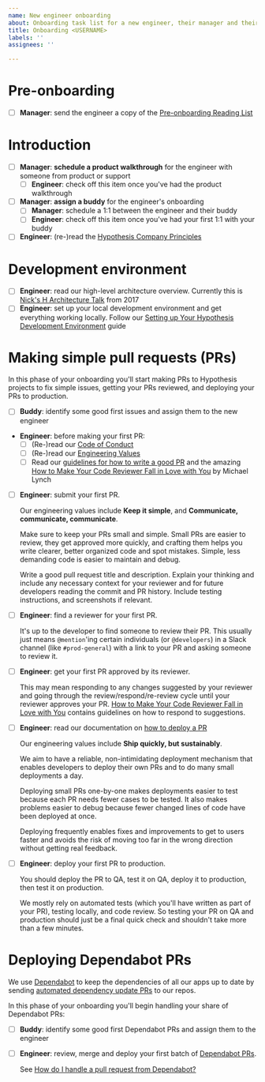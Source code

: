 ```yaml
---
name: New engineer onboarding
about: Onboarding task list for a new engineer, their manager and their buddy
title: Onboarding <USERNAME>
labels: ''
assignees: ''

---
```


# Pre-onboarding

- [ ] **Manager**: send the engineer a copy of the [Pre-onboarding Reading List](https://github.com/hypothesis/onboarding/blob/main/docs/reading_list.md)

# Introduction

- [ ] **Manager**: **schedule a product walkthrough** for the engineer with someone from product or support
  - [ ] **Engineer**: check off this item once you've had the product walkthrough
- [ ] **Manager**: **assign a buddy** for the engineer's onboarding
  - [ ] **Manager**: schedule a 1:1 between the engineer and their buddy
  - [ ] **Engineer**: check off this item once you've had your first 1:1 with your buddy
- [ ] **Engineer**: (re-)read the [Hypothesis Company Principles](https://web.hypothes.is/principles/)

# Development environment

- [ ] **Engineer**: read our high-level architecture overview.
      Currently this is [Nick's H Architecture Talk](https://docs.google.com/document/d/1saDTLAniQiwV3KlUE7imo1ZP2BVSVEOQm_yfbKbCKn4/) from 2017
- [ ] **Engineer**: set up your local development environment and get everything working locally.
      Follow our [Setting up Your Hypothesis Development Environment](https://github.com/hypothesis/onboarding/blob/main/docs/DEVELOPING.md) guide

# Making simple pull requests (PRs)

In this phase of your onboarding you'll start making PRs to Hypothesis projects
to fix simple issues, getting your PRs reviewed, and deploying your PRs to
production.

- [ ] **Buddy**: identify some good first issues and assign them to the new engineer

* **Engineer**: before making your first PR:
  - [ ] (Re-)read our [Code of Conduct](https://github.com/hypothesis/.github/blob/main/CODE_OF_CONDUCT.md)
  - [ ] (Re-)read our [Engineering Values](https://web.hypothes.is/jobs/engineering-values/)
  - [ ] Read our [guidelines for how to write a good PR](https://stackoverflow.com/c/hypothesis/questions/385/386)
    and the amazing [How to Make Your Code Reviewer Fall in Love with You](https://mtlynch.io/code-review-love/) by Michael Lynch

- [ ] **Engineer**: submit your first PR.

  Our engineering values include **Keep it simple**, and **Communicate, communicate, communicate**.

  Make sure to keep your PRs small and simple. Small PRs are easier to review,
  they get approved more quickly, and crafting them helps you write clearer,
  better organized code and spot mistakes. Simple, less demanding code is
  easier to maintain and debug.

  Write a good pull request title and description.
  Explain your thinking and include any necessary context for your reviewer and
  for future developers reading the commit and PR history.
  Include testing instructions, and screenshots if relevant.

- [ ] **Engineer**: find a reviewer for your first PR.

  It's up to the developer to find someone to review their PR. This usually
  just means `@mention`'ing certain individuals (or `@developers`) in a Slack
  channel (like `#prod-general`) with a link to your PR and asking someone to
  review it.

- [ ] **Engineer**: get your first PR approved by its reviewer.

  This may mean responding to any changes suggested by your reviewer and going
  through the review/respond/re-review cycle until your reviewer approves your
  PR. [How to Make Your Code Reviewer Fall in Love with You](https://mtlynch.io/code-review-love/)
  contains guidelines on how to respond to suggestions.

- [ ] **Engineer**: read our documentation on [how to deploy a PR](https://github.com/hypothesis/playbook/blob/main/docs/deploying.md)

  Our engineering values include **Ship quickly, but sustainably**.

  We aim to have a reliable, non-intimidating deployment mechanism that enables
  developers to deploy their own PRs and to do many small deployments a day.

  Deploying small PRs one-by-one makes deployments easier to test because each
  PR needs fewer cases to be tested. It also makes problems easier to debug
  because fewer changed lines of code have been deployed at once.

  Deploying frequently enables fixes and improvements to get to users faster
  and avoids the risk of moving too far in the wrong direction without getting
  real feedback.

- [ ] **Engineer**: deploy your first PR to production.

  You should deploy the PR to QA, test it on QA, deploy it to production, then
  test it on production.

  We mostly rely on automated tests (which you'll have written as part of your
  PR), testing locally, and code review. So testing your PR on QA and
  production should just be a final quick check and shouldn't take more than a
  few minutes.

# Deploying Dependabot PRs

We use [Dependabot](https://github.com/dependabot) to keep the dependencies of
all our apps up to date by sending
[automated dependency update PRs](https://github.com/pulls?q=org%3Ahypothesis+is%3Apr+sort%3Acreated-desc+label%3Adependencies+)
to our repos.

In this phase of your onboarding you'll begin handling your share of Dependabot PRs:

- [ ] **Buddy**: identify some good first Dependabot PRs and assign them to the engineer
- [ ] **Engineer**: review, merge and deploy your first batch of [Dependabot PRs](https://github.com/pulls?q=org%3Ahypothesis+is%3Apr+sort%3Acreated-desc+label%3Adependencies+).

  See [How do I handle a pull request from Dependabot?](https://stackoverflow.com/c/hypothesis/questions/181)
